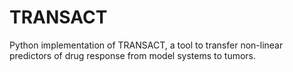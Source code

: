 # TRANSACT
Python implementation of TRANSACT, a tool to transfer non-linear predictors of drug response from model systems to tumors.
